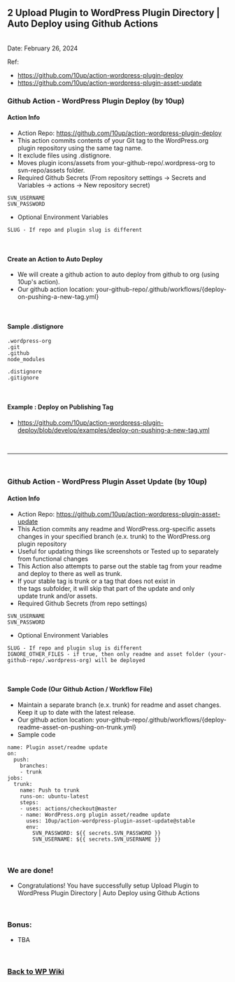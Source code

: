 ## 2 Upload Plugin to WordPress Plugin Directory | Auto Deploy using Github Actions

<br/>Date: February 26, 2024 <br/>

Ref:
- https://github.com/10up/action-wordpress-plugin-deploy
- https://github.com/10up/action-wordpress-plugin-asset-update

### Github Action - WordPress Plugin Deploy (by 10up)
#### Action Info
- Action Repo: https://github.com/10up/action-wordpress-plugin-deploy
- This action commits contents of your Git tag to the WordPress.org plugin repository using the same tag name.
- It exclude files using .distignore. 
- Moves plugin icons/assets from your-github-repo/.wordpress-org to svn-repo/assets folder.
- Required Github Secrets (From repository settings -> Secrets and Variables -> actions -> New repository secret) 
```
SVN_USERNAME
SVN_PASSWORD
```
- Optional Environment Variables
```
SLUG - If repo and plugin slug is different
```
<br>

#### Create an Action to Auto Deploy
- We will create a github action to auto deploy from github to org (using 10up's action).
- Our github action location: your-github-repo/.github/workflows/{deploy-on-pushing-a-new-tag.yml}

<br>

#### Sample .distignore 
``` 
.wordpress-org
.git
.github
node_modules

.distignore
.gitignore
```

<br>

#### Example : Deploy on Publishing Tag
- https://github.com/10up/action-wordpress-plugin-deploy/blob/develop/examples/deploy-on-pushing-a-new-tag.yml 

<br>

<hr>
<br>

### Github Action - WordPress Plugin Asset Update (by 10up)

#### Action Info
- Action Repo: https://github.com/10up/action-wordpress-plugin-asset-update
- This Action commits any readme and WordPress.org-specific assets changes in your specified branch (e.x. trunk) to the WordPress.org plugin repository
- Useful for updating things like screenshots or Tested up to separately from functional changes 
- This Action also attempts to parse out the stable tag from your readme and deploy to there as well as trunk. 
- If your stable tag is trunk or a tag that does not exist in the tags subfolder, it will skip that part of the update and only update trunk and/or assets.
- Required Github Secrets (from repo settings)
```
SVN_USERNAME
SVN_PASSWORD
```
- Optional Environment Variables
```
SLUG - If repo and plugin slug is different
IGNORE_OTHER_FILES - if true, then only readme and asset folder (your-github-repo/.wordpress-org) will be deployed
```

<br>

#### Sample Code (Our Github Action / Workflow File)
- Maintain a separate branch (e.x. trunk) for readme and asset changes. Keep it up to date with the latest release.
- Our github action location: your-github-repo/.github/workflows/{deploy-readme-asset-on-pushing-on-trunk.yml}
- Sample code
```
name: Plugin asset/readme update
on:
  push:
    branches:
    - trunk
jobs:
  trunk:
    name: Push to trunk
    runs-on: ubuntu-latest
    steps:
    - uses: actions/checkout@master
    - name: WordPress.org plugin asset/readme update
      uses: 10up/action-wordpress-plugin-asset-update@stable
      env:
        SVN_PASSWORD: ${{ secrets.SVN_PASSWORD }}
        SVN_USERNAME: ${{ secrets.SVN_USERNAME }}
```

<br>

### We are done!

- Congratulations! You have successfully setup Upload Plugin to WordPress Plugin Directory | Auto Deploy using Github Actions 

<br>


### Bonus:
- TBA

<br>


### <a href='https://github.com/nhrrob/wpwiki'>Back to WP Wiki</a>